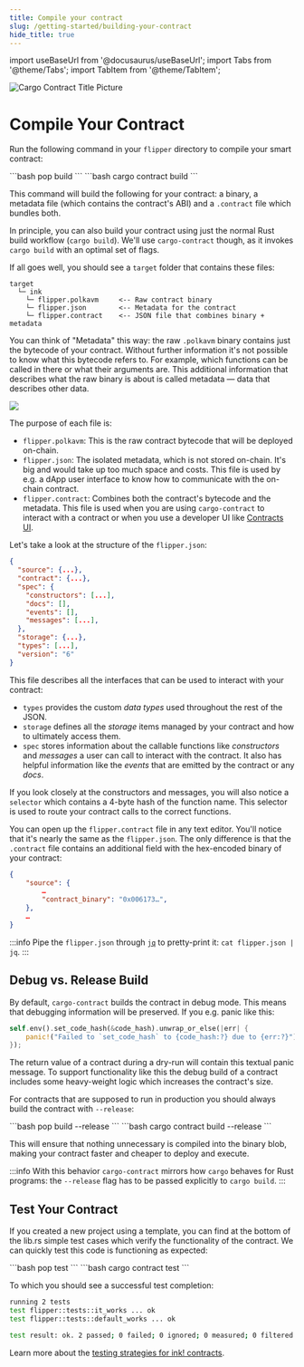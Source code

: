```yaml
---
title: Compile your contract
slug: /getting-started/building-your-contract
hide_title: true
---
```


import useBaseUrl from '@docusaurus/useBaseUrl';
import Tabs from '@theme/Tabs';
import TabItem from '@theme/TabItem';

![Cargo Contract Title Picture](/img/title/cargo-contract.svg)

# Compile Your Contract

Run the following command in your `flipper` directory to compile your smart contract:

<Tabs>
  <TabItem value="pop" label="Pop" default>
  ```bash
  pop build
  ```
  </TabItem>
  <TabItem value="cargo-contract" label="cargo-contract">
  ```bash
  cargo contract build
  ```
  </TabItem>
</Tabs>

This command will build the following for your contract: 
a binary, a metadata file (which contains the
contract's ABI) and a `.contract` file which bundles both.

In principle, you can also build your contract using just the normal Rust build workflow
(`cargo build`). We'll use `cargo-contract` though, as it invokes `cargo build` with an
optimal set of flags.

If all goes well, you should see a `target` folder that contains these files:

```
target
  └─ ink
    └─ flipper.polkavm     <-- Raw contract binary
    └─ flipper.json        <-- Metadata for the contract
    └─ flipper.contract    <-- JSON file that combines binary + metadata
```

You can think of "Metadata" this way: the raw `.polkavm` binary contains just
the bytecode of your contract. Without further information it's
not possible to know what this bytecode refers to. For example,
which functions can be called in there or what their arguments
are. This additional information that describes what the raw binary
is about is called metadata — data that describes other data.

<p>
    <img src={useBaseUrl('/img/metadata-polkavm.svg')} />
</p>

The purpose of each file is:

* `flipper.polkavm`: This is the raw contract bytecode that will be deployed on-chain.
* `flipper.json`: The isolated metadata, which is not stored on-chain.
It's big and would take up too much space and costs.
This file is used by e.g. a dApp user interface to know how to communicate with the on-chain contract.
* `flipper.contract`: Combines both the contract's bytecode and the metadata. This file
is used when you are using `cargo-contract` to interact with a contract
or when you use a developer UI like [Contracts UI](https://ui.use.ink).

Let's take a look at the structure of the `flipper.json`:

```json
{
  "source": {...},
  "contract": {...},
  "spec": {
    "constructors": [...],
    "docs": [],
    "events": [],
    "messages": [...],
  },
  "storage": {...},
  "types": [...],
  "version": "6"
}
```

This file describes all the interfaces that can be used to interact with your contract:

* `types` provides the custom *data types* used throughout the rest of the JSON.
* `storage` defines all the *storage* items managed by your contract and how to ultimately access them.
* `spec` stores information about the callable functions like *constructors* and *messages* a
user can call to interact with the contract. It also has helpful information like the *events*
that are emitted by the contract or any *docs*.
  
If you look closely at the constructors and messages, you will also notice a `selector` which
contains a 4-byte hash of the function name. This selector is used to route your contract calls to the correct
functions.

You can open up the `flipper.contract` file in any text editor. You'll notice that it's
nearly the same as the `flipper.json`. The only difference is that the `.contract` file contains
an additional field with the hex-encoded binary of your contract:

```json
{
    "source": {
        …
        "contract_binary": "0x006173…",
    },
    …
}
```

:::info
Pipe the `flipper.json` through [`jq`](https://jqlang.org/) to pretty-print it: `cat flipper.json | jq`.
:::

## Debug vs. Release Build

By default, `cargo-contract` builds the contract in debug mode. This means
that debugging information will be preserved.
If you e.g. panic like this:

```rust
self.env().set_code_hash(&code_hash).unwrap_or_else(|err| {
    panic!("Failed to `set_code_hash` to {code_hash:?} due to {err:?}")
});
```

The return value of a contract during a dry-run will contain this textual panic message.
To support functionality like this the debug build of a contract includes some
heavy-weight logic which increases the contract's size.

For contracts that are supposed to run in production you should always build the
contract with `--release`:

<Tabs>
  <TabItem value="pop" label="Pop" default>
  ```bash
  pop build --release
  ```
  </TabItem>
  <TabItem value="cargo-contract" label="cargo-contract">
  ```bash
  cargo contract build --release
  ```
  </TabItem>
</Tabs>

This will ensure that nothing unnecessary is compiled into the binary blob, making
your contract faster and cheaper to deploy and execute.

:::info
With this behavior `cargo-contract` mirrors how `cargo` behaves for Rust programs:
the `--release` flag has to be passed explicitly to `cargo build`.
:::

## Test Your Contract
If you created a new project using a template, you can find at the bottom of the lib.rs simple test cases which verify the functionality of the contract. We can quickly test this code is functioning as expected:

<Tabs>
  <TabItem value="pop" label="Pop" default>
  ```bash
  pop test
  ```
  </TabItem>
  <TabItem value="cargo-contract" label="cargo-contract">
  ```bash
  cargo contract test
  ```
  </TabItem>
</Tabs>

To which you should see a successful test completion:

```bash
running 2 tests
test flipper::tests::it_works ... ok
test flipper::tests::default_works ... ok

test result: ok. 2 passed; 0 failed; 0 ignored; 0 measured; 0 filtered out
```

Learn more about the [testing strategies for ink! contracts](../testing/overview.md).